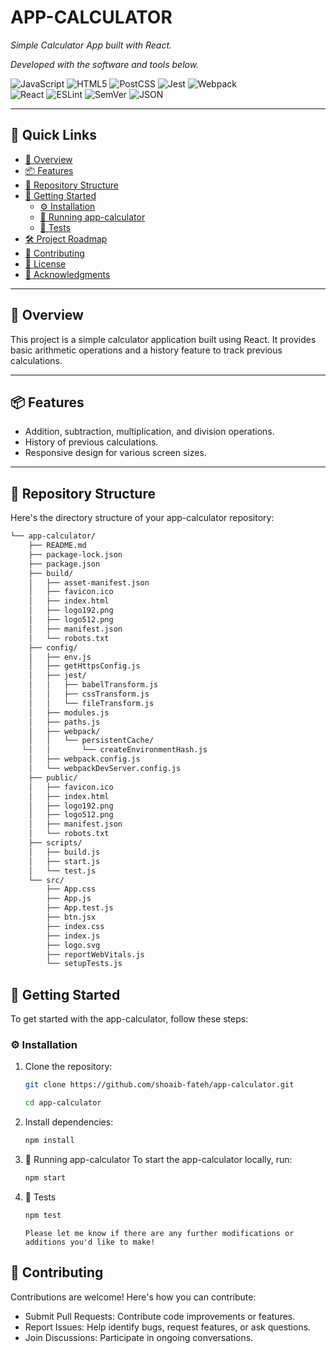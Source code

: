 <p align="left">
    <h1 align="left">APP-CALCULATOR</h1>
</p>
<p align="left">
    <em>Simple Calculator App built with React.</em>
</p>
<p align="left">
		<em>Developed with the software and tools below.</em>
</p>
<p align="left">
	<img src="https://img.shields.io/badge/JavaScript-F7DF1E.svg?style=flat&logo=JavaScript&logoColor=black" alt="JavaScript">
	<img src="https://img.shields.io/badge/HTML5-E34F26.svg?style=flat&logo=HTML5&logoColor=white" alt="HTML5">
	<img src="https://img.shields.io/badge/PostCSS-DD3A0A.svg?style=flat&logo=PostCSS&logoColor=white" alt="PostCSS">
	<img src="https://img.shields.io/badge/Jest-C21325.svg?style=flat&logo=Jest&logoColor=white" alt="Jest">
	<img src="https://img.shields.io/badge/Webpack-8DD6F9.svg?style=flat&logo=Webpack&logoColor=black" alt="Webpack">
	<br>
	<img src="https://img.shields.io/badge/React-61DAFB.svg?style=flat&logo=React&logoColor=black" alt="React">
	<img src="https://img.shields.io/badge/ESLint-4B32C3.svg?style=flat&logo=ESLint&logoColor=white" alt="ESLint">
	<img src="https://img.shields.io/badge/SemVer-3F4551.svg?style=flat&logo=SemVer&logoColor=white" alt="SemVer">
	<img src="https://img.shields.io/badge/JSON-000000.svg?style=flat&logo=JSON&logoColor=white" alt="JSON">
</p>
<hr>

## 🔗 Quick Links

- [📍 Overview](#-overview)
- [📦 Features](#-features)
- [📂 Repository Structure](#-repository-structure)
- [🚀 Getting Started](#-getting-started)
  - [⚙️ Installation](#️-installation)
  - [🤖 Running app-calculator](#-running-app-calculator)
  - [🧪 Tests](#-tests)
- [🛠 Project Roadmap](#-project-roadmap)
- [🤝 Contributing](#-contributing)
- [📄 License](#-license)
- [👏 Acknowledgments](#-acknowledgments)

---

## 📍 Overview

This project is a simple calculator application built using React. It provides basic arithmetic operations and a history feature to track previous calculations.

---

## 📦 Features

- Addition, subtraction, multiplication, and division operations.
- History of previous calculations.
- Responsive design for various screen sizes.

---

## 📂 Repository Structure

Here's the directory structure of your app-calculator repository:

```sh
└── app-calculator/
    ├── README.md
    ├── package-lock.json
    ├── package.json
    ├── build/
    │   ├── asset-manifest.json
    │   ├── favicon.ico
    │   ├── index.html
    │   ├── logo192.png
    │   ├── logo512.png
    │   ├── manifest.json
    │   └── robots.txt
    ├── config/
    │   ├── env.js
    │   ├── getHttpsConfig.js
    │   ├── jest/
    │   │   ├── babelTransform.js
    │   │   ├── cssTransform.js
    │   │   └── fileTransform.js
    │   ├── modules.js
    │   ├── paths.js
    │   ├── webpack/
    │   │   └── persistentCache/
    │   │       └── createEnvironmentHash.js
    │   ├── webpack.config.js
    │   └── webpackDevServer.config.js
    ├── public/
    │   ├── favicon.ico
    │   ├── index.html
    │   ├── logo192.png
    │   ├── logo512.png
    │   ├── manifest.json
    │   └── robots.txt
    ├── scripts/
    │   ├── build.js
    │   ├── start.js
    │   └── test.js
    └── src/
        ├── App.css
        ├── App.js
        ├── App.test.js
        ├── btn.jsx
        ├── index.css
        ├── index.js
        ├── logo.svg
        ├── reportWebVitals.js
        └── setupTests.js
```

## 🚀 Getting Started

To get started with the app-calculator, follow these steps:

### ⚙️ Installation

1. Clone the repository:
    ```sh 
    git clone https://github.com/shoaib-fateh/app-calculator.git
    ```
    ```sh
    cd app-calculator
    ```

2. Install dependencies:
    ```sh
    npm install
    ```

3. 🤖 Running app-calculator
To start the app-calculator locally, run:
    ```sh
    npm start
    ```

3. 🧪 Tests
    ```sh 
    npm test
    ```
    ```vbnet
    Please let me know if there are any further modifications or additions you'd like to make!
    ```

## 🤝 Contributing
Contributions are welcome! Here's how you can contribute:
* Submit Pull Requests: Contribute code improvements or features.
* Report Issues: Help identify bugs, request features, or ask questions.
* Join Discussions: Participate in ongoing conversations.